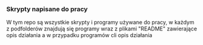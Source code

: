 ### Skrypty napisane do pracy ###
W tym repo są wszystkie skrypty i programy używane do pracy,
w każdym z podfolderów znajdują się programy wraz z plikami "README"
zawierające opis działania a w przypadku programów cli opis działania

